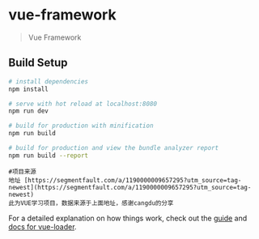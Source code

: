 # vue-framework

> Vue Framework

## Build Setup

``` bash
# install dependencies
npm install

# serve with hot reload at localhost:8080
npm run dev

# build for production with minification
npm run build

# build for production and view the bundle analyzer report
npm run build --report
```


```
#项目来源
地址 [https://segmentfault.com/a/1190000009657295?utm_source=tag-newest](https://segmentfault.com/a/1190000009657295?utm_source=tag-newest)
此为VUE学习项目，数据来源于上面地址，感谢cangdu的分享
```



For a detailed explanation on how things work, check out the [guide](http://vuejs-templates.github.io/webpack/) and [docs for vue-loader](http://vuejs.github.io/vue-loader).
